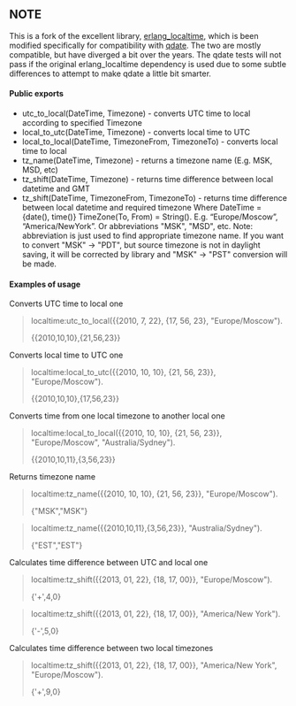 ## NOTE

This is a fork of the excellent library,
[erlang_localtime](https://github.com/dmitryme/erlang_localtime), which is been
modified specifically for compatibility with
[qdate](https://github.com/choptastic/qdate).  The two are mostly compatible,
but have diverged a bit over the years.  The qdate tests will not pass if the
original erlang_localtime dependency is used due to some subtle differences to
attempt to make qdate a little bit smarter.

#### Public exports

* utc_to_local(DateTime, Timezone) - converts UTC time to local according to specified Timezone
* local_to_utc(DateTime, Timezone) - converts local time to UTC
* local_to_local(DateTime, TimezoneFrom, TimezoneTo) - converts local time to local
* tz_name(DateTime, Timezone) - returns a timezone name (E.g. MSK, MSD, etc)
* tz_shift(DateTime, Timezone) - returns time difference between local datetime and GMT
* tz_shift(DateTime, TimezoneFrom, TimezoneTo) - returns time difference between local datetime and required timezone
Where
DateTime = {date(), time()}
TimeZone(To, From) = String(). E.g. “Europe/Moscow”, “America/NewYork”. Or abbreviations "MSK", "MSD", etc. Note:
abbreviation is just used to find appropriate timezone name. If you want to convert "MSK" -> "PDT", but source timezone
is not in daylight saving, it will be corrected by library and "MSK" -> "PST" conversion will be made.

#### Examples of usage

Converts UTC time to local one
>localtime:utc_to_local({{2010, 7, 22}, {17, 56, 23}, "Europe/Moscow").
>
>{{2010,10,10},{21,56,23}}

Converts local time to UTC one
>localtime:local_to_utc({{2010, 10, 10}, {21, 56, 23}}, "Europe/Moscow").
>
>{{2010,10,10},{17,56,23}}

Converts time from one local timezone to another local one
>localtime:local_to_local({{2010, 10, 10}, {21, 56, 23}}, "Europe/Moscow", "Australia/Sydney").
>
>{{2010,10,11},{3,56,23}}

Returns timezone name
>localtime:tz_name({{2010, 10, 10}, {21, 56, 23}}, "Europe/Moscow").
>
>{"MSK","MSK"}

>localtime:tz_name({{2010,10,11},{3,56,23}}, "Australia/Sydney").
>
>{"EST","EST"}

Calculates time difference between UTC and local one
>localtime:tz_shift({{2013, 01, 22}, {18, 17, 00}}, "Europe/Moscow").
>
>{'+',4,0}

>localtime:tz_shift({{2013, 01, 22}, {18, 17, 00}}, "America/New York").
>
>{'-',5,0}

Calculates time difference between two local timezones
>localtime:tz_shift({{2013, 01, 22}, {18, 17, 00}}, "America/New York", "Europe/Moscow").
>
>{'+',9,0}
